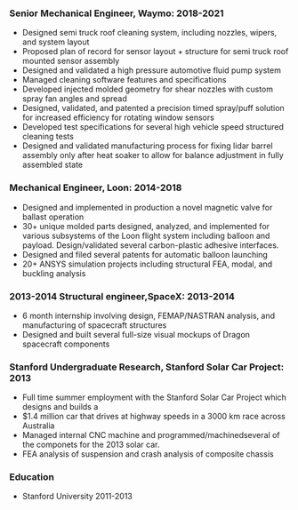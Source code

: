 
### Senior Mechanical Engineer, Waymo:  2018-2021  
* Designed semi truck roof cleaning system, including nozzles, wipers, and system layout
* Proposed plan of record for sensor layout + structure for semi truck roof mounted sensor assembly
* Designed and validated a high pressure automotive fluid pump system
* Managed cleaning software features and specifications
* Developed injected molded geometry for shear nozzles with custom spray fan angles and spread
* Designed, validated, and patented a precision timed spray/puff solution for increased efficiency for rotating window sensors
* Developed test specifications for several high vehicle speed structured cleaning tests
* Designed and validated manufacturing process for fixing lidar barrel assembly only after heat soaker to allow for balance adjustment in fully assembled state

### Mechanical Engineer, Loon: 2014-2018	
* Designed and implemented in production a novel magnetic valve for ballast operation
* 30+ unique molded parts designed, analyzed, and implemented for various subsystems of the Loon flight system including balloon and payload. Design/validated several carbon-plastic adhesive interfaces.
* Designed and filed several patents for automatic balloon launching
* 20+  ANSYS simulation projects including structural FEA, modal, and buckling analysis 

### 2013-2014	Structural engineer,SpaceX: 2013-2014	
* 6 month internship involving design, FEMAP/NASTRAN analysis, and manufacturing of spacecraft structures
* Designed and built several full-size visual mockups of Dragon spacecraft components

### Stanford Undergraduate Research, Stanford Solar Car Project: 2013
* Full time summer employment with the Stanford Solar Car Project which designs and builds a
* $1.4 million car that drives at highway speeds in a 3000 km race across Australia
* Managed internal CNC machine and programmed/machinedseveral of the componets for the 2013 solar car.
* FEA analysis of suspension and crash analysis of composite chassis
### Education
* Stanford University 2011-2013
